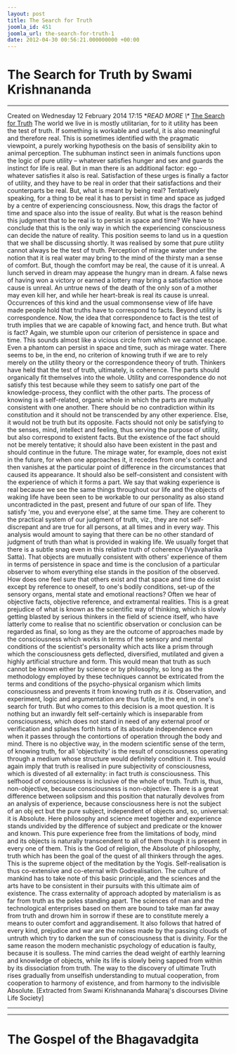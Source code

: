 ```yaml
---
layout: post
title: The Search for Truth
joomla_id: 451
joomla_url: the-search-for-truth-1
date: 2012-04-30 00:56:21.000000000 +00:00
---
```

# The Search for Truth by Swami Krishnananda
* * *
Created on Wednesday 12 February 2014 17:15
**READ MORE \\\** [The Search for Truth](http://www.swami-krishnananda.org/disc/disc_51.html)
The world we live in is mostly utilitarian, for to it utility has been the test of truth. If something is workable and useful, it is also meaningful and therefore real. This is sometimes identified with the pragmatic viewpoint, a purely working hypothesis on the basis of sensibility akin to animal perception. The subhuman instinct seen in animals functions upon the logic of pure utility – whatever satisfies hunger and sex and guards the instinct for life is real. But in man there is an additional factor: ego – whatever satisfies it also is real. Satisfaction of these urges is finally a factor of utility, and they have to be real in order that their satisfactions and their counterparts be real.
But, what is meant by being real? Tentatively speaking, for a thing to be real it has to persist in time and space as judged by a centre of experiencing consciousness. Now, this drags the factor of time and space also into the issue of reality. But what is the reason behind this judgment that to be real is to persist in space and time? We have to conclude that this is the only way in which the experiencing consciousness can decide the nature of reality. This position seems to land us in a question that we shall be discussing shortly.
It was realised by some that pure utility cannot always be the test of truth. Perception of mirage water under the notion that it is real water may bring to the mind of the thirsty man a sense of comfort. But, though the comfort may be real, the cause of it is unreal. A lunch served in dream may appease the hungry man in dream. A false news of having won a victory or earned a lottery may bring a satisfaction whose cause is unreal. An untrue news of the death of the only son of a mother may even kill her, and while her heart-break is real its cause is unreal. Occurrences of this kind and the usual commonsense view of life have made people hold that truths have to correspond to facts. Beyond utility is correspondence.
Now, the idea that correspondence to fact is the test of truth implies that we are capable of knowing fact, and hence truth. But what is fact? Again, we stumble upon our criterion of persistence in space and time. This sounds almost like a vicious circle from which we cannot escape. Even a phantom can persist in space and time, such as mirage water. There seems to be, in the end, no criterion of knowing truth if we are to rely merely on the utility theory or the correspondence theory of truth.
Thinkers have held that the test of truth, ultimately, is coherence. The parts should organically fit themselves into the whole. Utility and correspondence do not satisfy this test because while they seem to satisfy one part of the knowledge-process, they conflict with the other parts. The process of knowing is a self-related, organic whole in which the parts are mutually consistent with one another. There should be no contradiction within its constitution and it should not be transcended by any other experience. Else, it would not be truth but its opposite. Facts should not only be satisfying to the senses, mind, intellect and feeling, thus serving the purpose of utility, but also correspond to existent facts. But the existence of the fact should not be merely tentative; it should also have been existent in the past and should continue in the future. The mirage water, for example, does not exist in the future, for when one approaches it, it recedes from one's contact and then vanishes at the particular point of difference in the circumstances that caused its appearance. It should also be self-consistent and consistent with the experience of which it forms a part. We say that waking experience is real because we see the same things throughout our life and the objects of waking life have been seen to be workable to our personality as also stand uncontradicted in the past, present and future of our span of life. They satisfy 'me, you and everyone else', at the same time. They are coherent to the practical system of our judgment of truth, viz., they are not self-discrepant and are true for all persons, at all times and in every way.
This analysis would amount to saying that there can be no other standard of judgment of truth than what is provided in waking life. We usually forget that there is a subtle snag even in this relative truth of coherence (Vyavaharika Satta). That objects are mutually consistent with others' experience of them in terms of persistence in space and time is the conclusion of a particular observer to whom everything else stands in the position of the observed. How does one feel sure that others exist and that space and time do exist except by reference to oneself, to one's bodily conditions, set-up of the sensory organs, mental state and emotional reactions? Often we hear of objective facts, objective reference, and extra­mental realities. This is a great prejudice of what is known as the scientific way of thinking, which is slowly getting blasted by serious thinkers in the field of science itself, who have latterly come to realise that no scientific observation or conclusion can be regarded as final, so long as they are the outcome of approaches made by the consciousness which works in terms of the sensory and mental conditions of the scientist's personality which acts like a prism through which the consciousness gets deflected, diversified, mutilated and given a highly artificial structure and form. This would mean that truth as such cannot be known either by science or by philosophy, so long as the methodology employed by these techniques cannot be extricated from the terms and conditions of the psycho-physical organism which limits consciousness and prevents it from knowing truth _as it is._ Observation, and experiment, logic and argumentation are thus futile, in the end, in one's search for truth.
But who comes to this decision is a moot question. It is nothing but an inwardly felt self-certainly which is inseparable from consciousness, which does not stand in need of any external proof or verification and splashes forth hints of its absolute independence even when it passes through the contortions of operation through the body and mind. There is no objective way, in the modern scientific sense of the term, of knowing truth, for all 'objectivity' is the result of consciousness operating through a medium whose structure would definitely condition it. This would again imply that truth is realised in pure subjectivity of consciousness, which is divested of all externality: in fact truth _is_ consciousness. This selfhood of consciousness is inclusive of the whole of truth. Truth is, thus, non-objective, because consciousness is non-objective.
There is a great difference between solipsism and this position that naturally devolves from an analysis of experience, because consciousness here is not the subject of an obj ect but the pure subject, independent of objects and, so, universal: it is Absolute. Here philosophy and science meet together and experience stands undivided by the difference of subject and predicate or the knower and known. This pure experience free from the limitations of body, mind and its objects is naturally transcendent to all of them though it is present in every one of them. This is the God of religion, the Absolute of philosophy, truth which has been the goal of the quest of all thinkers through the ages. This is the supreme object of the meditation by the Yogis. Self-realisation is thus co-extensive and co-eternal with God­realisation.
The culture of mankind has to take note of this basic principle, and the sciences and the arts have to be consistent in their pursuits with this ultimate aim of existence. The crass externality of approach adopted by materialism is as far from truth as the poles standing apart. The sciences of man and the technological enterprises based on them are bound to take man far away from truth and drown him in sorrow if these are to constitute merely a means to outer comfort and aggrandisement. It also follows that hatred of every kind, prejudice and war are the noises made by the passing clouds of untruth which try to darken the sun of consciousness that is divinity. For the same reason the modern mechanistic psychology of education is faulty, because it is soulless. The mind carries the dead weight of earthly learning and knowledge of objects, while its life is slowly being sapped from within by its dissociation from truth. The way to the discovery of ultimate Truth rises gradually from unselfish understanding to mutual cooperation, from cooperation to harmony of existence, and from harmony to the indivisible Absolute.
[Extracted from Swami Krishnananda Maharaj's discourses Divine Life Society]
* * *
* * *
# The Gospel of the Bhagavadgita
